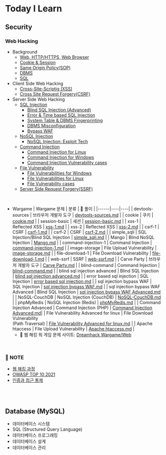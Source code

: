 # Today I Learn

## Security
### Web Hacking
* Background
  - [Web, HTTP/HTTPS, Web Browser](https://github.com/augustf86/Today_I_Learn/blob/main/Security/Background/Web.md)
  - [Cookie & Session](https://github.com/augustf86/Today_I_Learn/blob/main/Security/Background/Cookie%20%26%20Session.md)
  - [Same Origin Policy(SOP)](https://github.com/augustf86/Today_I_Learn/blob/main/Security/Background/Same%20Origin%20Policy(SOP).md)
  - [DBMS](https://github.com/augustf86/Today_I_Learn/blob/main/Security/Background/DBMS.md)
  - [SQL](https://github.com/augustf86/Today_I_Learn/blob/main/Security/Background/SQL.md)
* Client Side Web Hacking
  -  [Cross-Site-Scriptig (XSS)](https://github.com/augustf86/Today_I_Learn/blob/main/Security/Web%20Hacking/Cross-Site-Scripting(XSS).md)
  -  [Cross Site Request Forgery(CSRF)](https://github.com/augustf86/Today_I_Learn/blob/main/Security/Web%20Hacking/Cross%20Site%20Request%20Forgery(CSRF).md)
* Server Side Web Hacking
  - [SQL Injection](https://github.com/augustf86/Today_I_Learn/blob/main/Security/Web%20Hacking/SQL%20Injection.md)
    + [Blind SQL Injection (Advanced)](https://github.com/augustf86/Today_I_Learn/blob/main/Security/Web%20Hacking/Blind%20SQL%20Injection%20(Advanced).md)
    + [Error & Time based SQL Injection](https://github.com/augustf86/Today_I_Learn/blob/main/Security/Web%20Hacking/Error%20&%20Time%20based%20SQL%20Injection.md)
    + [System Table & DBMS Fingerprinting](https://github.com/augustf86/Today_I_Learn/blob/main/Security/Web%20Hacking/System%20Table%20&%20DBMS%20Fingerprinting.md)
    + [DBMS Misconfiguration](https://github.com/augustf86/Today_I_Learn/blob/main/Security/Web%20Hacking/DBMS%20Misconfiguration.md)
    + [Bypass WAF](https://github.com/augustf86/Today_I_Learn/blob/main/Security/Web%20Hacking/Bypass%20WAF.md)
  - [NoSQL Injection](https://github.com/augustf86/Today_I_Learn/blob/main/Security/Web%20Hacking/NoSQL%20Injection.md)
    + [NoSQL Injection: Exploit Tech](https://github.com/augustf86/Today_I_Learn/blob/main/Security/Web%20Hacking/NoSQL%20Injection:%20Exploit%20Tech.md)
  - [Command Injection](https://github.com/augustf86/Today_I_Learn/blob/main/Security/Web%20Hacking/Command%20Injection.md)
    + [Command Injection for Linux](https://github.com/augustf86/Today_I_Learn/blob/main/Security/Web%20Hacking/Command%20Injection%20for%20Linux.md)
    + [Command Injection for Windows](https://github.com/augustf86/Today_I_Learn/blob/main/Security/Web%20Hacking/Command%20Injection%20for%20Windows.md)
    + [Command Injection Vulnerability cases](https://github.com/augustf86/Today_I_Learn/blob/main/Security/Web%20Hacking/Command%20Injection%20Vulnerability%20cases.md)
  - [File Vulnerability](https://github.com/augustf86/Today_I_Learn/blob/main/Security/Web%20Hacking/File%20Vulnerability.md)
    + [File Vulnerabilities for Windows](https://github.com/augustf86/Today_I_Learn/blob/main/Security/Web%20Hacking/File%20Vulnerabilities%20for%20Windows.md)
    + [File Vulnerabilities for Linux](https://github.com/augustf86/Today_I_Learn/blob/main/Security/Web%20Hacking/File%20Vulnerabilities%20for%20Linux.md)
    + [File Vulnerability cases](https://github.com/augustf86/Today_I_Learn/blob/main/Security/Web%20Hacking/File%20Vulnerability%20cases.md)
  - [Server Side Request Forgery(SSRF)](https://github.com/augustf86/Today_I_Learn/blob/main/Security/Web%20Hacking/Server%20Side%20Request%20Forgery(SSRF).md)

<br/>

* Wargame
  | Wargame 문제 | 분류 | 📌 풀이 |
  |------|----|----|
  | devtools-sources | 브라우저 개발자 도구 | [devtools-sources.md](https://github.com/augustf86/Today_I_Learn/blob/main/Security/Wargame/Web/devtools-sources.md) |
  | cookie | 쿠키 | [cookie.md](https://github.com/augustf86/Today_I_Learn/blob/main/Security/Wargame/Web/cookie.md) |
  | session-basic | 세션 | [session-basic.md](https://github.com/augustf86/Today_I_Learn/blob/main/Security/Wargame/Web/session-basic.md) |
  | xss-1 | Reflected XSS | [xss-1.md](https://github.com/augustf86/Today_I_Learn/blob/main/Security/Wargame/Web/xss-1.md) |
  | xss-2 | Reflected XSS | [xss-2.md](https://github.com/augustf86/Today_I_Learn/blob/main/Security/Wargame/Web/xss-2.md) |
  | csrf-1 | CSRF | [csrf-1.md](https://github.com/augustf86/Today_I_Learn/blob/main/Security/Wargame/Web/csrf-1.md) |
  | csrf-2 | CSRF | [csrf-2.md](https://github.com/augustf86/Today_I_Learn/blob/main/Security/Wargame/Web/csrf-2.md) |
  | simple_sqli | SQL Injection/Blind SQL Injection | [simple_sqli.md](https://github.com/augustf86/Today_I_Learn/blob/main/Security/Wargame/Web/simple_sqli.md) |
  | Mango | Blind NoSQL Injection | [Mango.md](https://github.com/augustf86/Today_I_Learn/blob/main/Security/Wargame/Web/Mango.md) |
  | command-injection-1 | Command Injection | [command-injection-1.md](https://github.com/augustf86/Today_I_Learn/blob/main/Security/Wargame/Web/command-injection-1.md) |
  | image-storage | File Upload Vulnerability | [image-storage.md](https://github.com/augustf86/Today_I_Learn/blob/main/Security/Wargame/Web/image-storage.md) |
  | file-download-1 | File Download Vulnerability | [file-download-1.md](https://github.com/augustf86/Today_I_Learn/blob/main/Security/Wargame/Web/file-download-1.md) |
  | web-ssrf | SSRF | [web-ssrf.md](https://github.com/augustf86/Today_I_Learn/blob/main/Security/Wargame/Web/web-ssrf.md) |
  | Carve Party | 브라우저 개발자 도구 | [Carve Party.md](https://github.com/augustf86/Today_I_Learn/blob/main/Security/Wargame/Web/Carve%20Party.md) |
  | blind-command | Command Injection | [blind-command.md](https://github.com/augustf86/Today_I_Learn/blob/main/Security/Wargame/Web/blind-command.md) |
  | blind sql injection advanced | Blind SQL Injection | [blind sql injection advanced.md](https://github.com/augustf86/Today_I_Learn/blob/main/Security/Wargame/Web/blind%20sql%20injection%20advanced.md) |
  | error based sql injection | SQL Injection | [error based sql injection.md](https://github.com/augustf86/Today_I_Learn/blob/main/Security/Wargame/Web/error%20based%20sql%20injection.md) |
  | sql injection bypass WAF | SQL Injection | [sql injection bypass WAF.md](https://github.com/augustf86/Today_I_Learn/blob/main/Security/Wargame/Web/sql%20injection%20bypass%20WAF.md) |
  | sql injection bypass WAF Advanced | Blind SQL Injection | [sql injection bypass WAF Advanced.md](https://github.com/augustf86/Today_I_Learn/blob/main/Security/Wargame/Web/sql%20injection%20bypass%20WAF%20Advanced.md) |
  | NoSQL-CouchDB | NoSQL Injection (CouchDB) | [NoSQL-CouchDB.md](https://github.com/augustf86/Today_I_Learn/blob/main/Security/Wargame/Web/NoSQL-CouchDB.md) |
  | phpMyRedis | NoSQL Injection (Redis) | [phpMyRedis.md](https://github.com/augustf86/Today_I_Learn/blob/main/Security/Wargame/Web/phpMyRedis.md) |
  | Command Injection Advanced | Command Injection (PHP) | [Command Injection Advanced.md](https://github.com/augustf86/Today_I_Learn/blob/main/Security/Wargame/Web/Command%20Injection%20Advanced.md)|
  | File Vulnerability Advanced for linux | File Download Vulnerability <br/> (Path Traversal) | [File Vulnerability Advanced for linux.md](https://github.com/augustf86/Today_I_Learn/blob/main/Security/Wargame/Web/File%20Vulnerability%20Advanced%20for%20linux.md) |
  | Apache htaccess | File Upload Vulnerability | [Apache htaccess.md](https://github.com/augustf86/Today_I_Learn/blob/main/Security/Wargame/Web/Apache%20htaccess.md) |
  - 🚩 웹 해킹 워 게임 문제 사이트: [Dreamhack Wargame/Web](https://dreamhack.io/wargame/challenges?page=1&category=web)

<br/>

### 📖 NOTE
* [웹 해킹 과정](https://github.com/augustf86/Today_I_Learn/blob/main/Security/Note/웹%20해킹%20과정.md)
* [OWASP TOP 10 2021](https://github.com/augustf86/Today_I_Learn/blob/main/Security/Note/OWASP%20TOP%2010%202021.md)
* [인증과 접근 통제](https://github.com/augustf86/Today_I_Learn/blob/main/Security/Note/인증과%20접근%20통제.md)

<br/><br/>

## Database (MySQL)
* 데이터베이스 시스템
* SQL (Structured Query Language)
* 데이터베이스 프로그래밍
* 데이터베이스 설계
* 데이터베이스 관리

